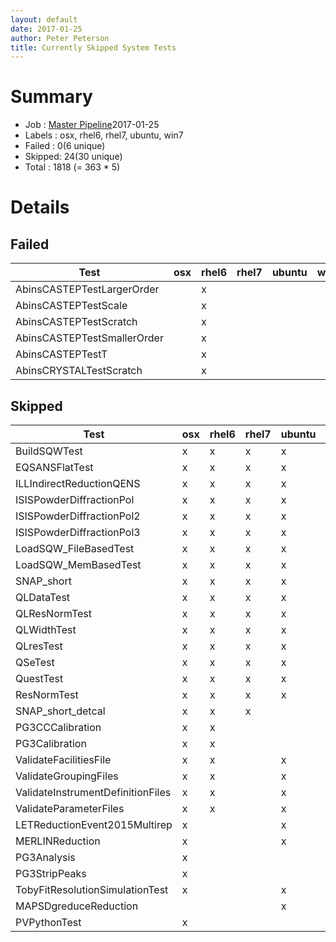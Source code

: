 ```yaml
---
layout: default
date: 2017-01-25
author: Peter Peterson
title: Currently Skipped System Tests
---
```

Summary
=======
* Job    : [Master Pipeline](http://builds.mantidproject.org/view/Master%20Pipeline/)2017-01-25
* Labels : osx, rhel6, rhel7, ubuntu, win7
* Failed : 0(6 unique)
* Skipped: 24(30 unique)
* Total  : 1818
(= 363 * 5)

Details
=======

Failed
------

| Test                         | osx | rhel6 | rhel7 | ubuntu | win7 |
|------------------------------|-----|-------|-------|--------|------|
| AbinsCASTEPTestLargerOrder   |     |   x   |       |        |      | 
| AbinsCASTEPTestScale         |     |   x   |       |        |      | 
| AbinsCASTEPTestScratch       |     |   x   |       |        |      | 
| AbinsCASTEPTestSmallerOrder  |     |   x   |       |        |      | 
| AbinsCASTEPTestT             |     |   x   |       |        |      | 
| AbinsCRYSTALTestScratch      |     |   x   |       |        |      | 

Skipped
-------

| Test                               | osx | rhel6 | rhel7 | ubuntu | win7 |
|------------------------------------|-----|-------|-------|--------|------|
| BuildSQWTest                       |  x  |   x   |   x   |    x   |   x  | 
| EQSANSFlatTest                     |  x  |   x   |   x   |    x   |   x  | 
| ILLIndirectReductionQENS           |  x  |   x   |   x   |    x   |   x  | 
| ISISPowderDiffractionPol           |  x  |   x   |   x   |    x   |   x  | 
| ISISPowderDiffractionPol2          |  x  |   x   |   x   |    x   |   x  | 
| ISISPowderDiffractionPol3          |  x  |   x   |   x   |    x   |   x  | 
| LoadSQW_FileBasedTest              |  x  |   x   |   x   |    x   |   x  | 
| LoadSQW_MemBasedTest               |  x  |   x   |   x   |    x   |   x  | 
| SNAP_short                         |  x  |   x   |   x   |    x   |   x  | 
| QLDataTest                         |  x  |   x   |   x   |    x   |      | 
| QLResNormTest                      |  x  |   x   |   x   |    x   |      | 
| QLWidthTest                        |  x  |   x   |   x   |    x   |      | 
| QLresTest                          |  x  |   x   |   x   |    x   |      | 
| QSeTest                            |  x  |   x   |   x   |    x   |      | 
| QuestTest                          |  x  |   x   |   x   |    x   |      | 
| ResNormTest                        |  x  |   x   |   x   |    x   |      | 
| SNAP_short_detcal                  |  x  |   x   |   x   |        |   x  | 
| PG3CCCalibration                   |  x  |   x   |       |        |   x  | 
| PG3Calibration                     |  x  |   x   |       |        |   x  | 
| ValidateFacilitiesFile             |  x  |   x   |       |    x   |      | 
| ValidateGroupingFiles              |  x  |   x   |       |    x   |      | 
| ValidateInstrumentDefinitionFiles  |  x  |   x   |       |    x   |      | 
| ValidateParameterFiles             |  x  |   x   |       |    x   |      | 
| LETReductionEvent2015Multirep      |  x  |       |       |    x   |      | 
| MERLINReduction                    |  x  |       |       |    x   |      | 
| PG3Analysis                        |  x  |       |       |        |   x  | 
| PG3StripPeaks                      |  x  |       |       |        |   x  | 
| TobyFitResolutionSimulationTest    |  x  |       |       |    x   |      | 
| MAPSDgreduceReduction              |     |       |       |    x   |      | 
| PVPythonTest                       |  x  |       |       |        |      | 

